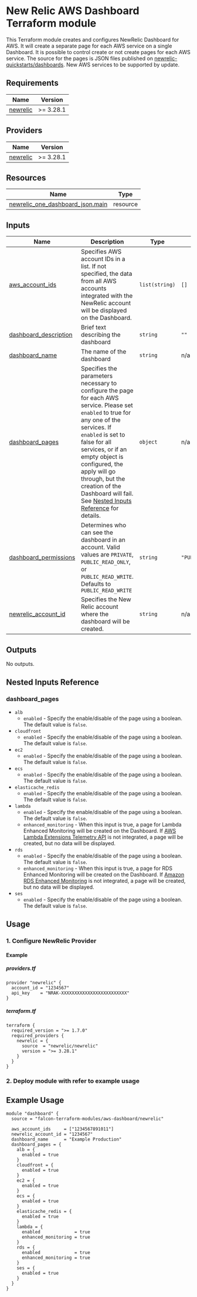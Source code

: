 <!-- BEGIN_TF_DOCS -->
# New Relic AWS Dashboard Terraform module
This Terraform module creates and configures NewRelic Dashboard for AWS.
It will create a separate page for each AWS service on a single Dashboard. It is possible to control create or not create pages for each AWS service. The source for the pages is JSON files published on [newrelic-quickstarts/dashboards](https://github.com/newrelic/newrelic-quickstarts/tree/main/dashboards).
New AWS services to be supported by update.
## Requirements

| Name | Version |
|------|---------|
| <a name="requirement_newrelic"></a> [newrelic](#requirement\_newrelic) | >= 3.28.1 |
## Providers

| Name | Version |
|------|---------|
| <a name="provider_newrelic"></a> [newrelic](#provider\_newrelic) | >= 3.28.1 |
## Resources

| Name | Type |
|------|------|
| [newrelic_one_dashboard_json.main](https://registry.terraform.io/providers/newrelic/newrelic/latest/docs/resources/one_dashboard_json) | resource |
## Inputs

| Name | Description | Type | Default | Required |
|------|-------------|------|---------|:--------:|
| <a name="input_aws_account_ids"></a> [aws\_account\_ids](#input\_aws\_account\_ids) | Specifies AWS account IDs in a list. If not specified, the data from all AWS accounts integrated with the NewRelic account will be displayed on the Dashboard. | `list(string)` | `[]` | no |
| <a name="input_dashboard_description"></a> [dashboard\_description](#input\_dashboard\_description) | Brief text describing the dashboard | `string` | `""` | no |
| <a name="input_dashboard_name"></a> [dashboard\_name](#input\_dashboard\_name) | The name of the dashboard | `string` | n/a | yes |
| <a name="input_dashboard_pages"></a> [dashboard\_pages](#input\_dashboard\_pages) | Specifies the parameters necessary to configure the page for each AWS service. Please set `enabled` to true for any one of the services. If `enabled` is set to false for all services, or if an empty object is configured, the apply will go through, but the creation of the Dashboard will fail. See [Nested Inputs Reference](https://github.com/falcon-terraform-modules/terraform-newrelic-aws-dashboard?tab=readme-ov-file#dashboard_pages) for details. | `object` | n/a | yes |
| <a name="input_dashboard_permissions"></a> [dashboard\_permissions](#input\_dashboard\_permissions) | Determines who can see the dashboard in an account. Valid values are `PRIVATE`, `PUBLIC_READ_ONLY`, or `PUBLIC_READ_WRITE`. Defaults to `PUBLIC_READ_WRITE` | `string` | `"PUBLIC_READ_WRITE"` | no |
| <a name="input_newrelic_account_id"></a> [newrelic\_account\_id](#input\_newrelic\_account\_id) | Specifies the New Relic account where the dashboard will be created. | `string` | n/a | yes |
## Outputs

No outputs.
## Nested Inputs Reference
### dashboard\_pages
- `alb`
  - `enabled` - Specify the enable/disable of the page using a boolean. The default value is `false`.
- `cloudfront`
  - `enabled` - Specify the enable/disable of the page using a boolean. The default value is `false`.
- `ec2`
  - `enabled` - Specify the enable/disable of the page using a boolean. The default value is `false`.
- `ecs`
  - `enabled` - Specify the enable/disable of the page using a boolean. The default value is `false`.
- `elasticache_redis`
  - `enabled` - Specify the enable/disable of the page using a boolean. The default value is `false`.
- `lambda`
  - `enabled` - Specify the enable/disable of the page using a boolean. The default value is `false`.
  - `enhanced_monitoring` - When this input is true, a page for Lambda Enhanced Monitoring will be created on the Dashboard. If [AWS Lambda Extensions Telemetry API](https://docs.newrelic.com/docs/infrastructure/amazon-integrations/aws-integrations-list/aws-lambda-telemetry/) is not integrated, a page will be created, but no data will be displayed.
- `rds`
  - `enabled` - Specify the enable/disable of the page using a boolean. The default value is `false`.
  - `enhanced_monitoring` - When this input is true, a page for RDS Enhanced Monitoring will be created on the Dashboard. If [Amazon RDS Enhanced Monitoring](https://docs.newrelic.com/docs/infrastructure/amazon-integrations/aws-integrations-list/aws-rds-enhanced-monitoring-integration/) is not integrated, a page will be created, but no data will be displayed.
- `ses`
  - `enabled` - Specify the enable/disable of the page using a boolean. The default value is `false`.

## Usage
### 1. Configure NewRelic Provider
#### Example
##### providers.tf
```hcl
provider "newrelic" {
  account_id = "1234567"
  api_key    = "NRAK-XXXXXXXXXXXXXXXXXXXXXXXXX"
}
```
##### terraform.tf
```hcl
terraform {
  required_version = ">= 1.7.0"
  required_providers {
    newrelic = {
      source  = "newrelic/newrelic"
      version = ">= 3.28.1"
    }
  }
}
```

### 2. Deploy module with refer to example usage
## Example Usage
```hcl
module "dashboard" {
  source = "falcon-terraform-modules/aws-dashboard/newrelic"

  aws_account_ids     = ["1234567891011"]
  newrelic_account_id = "1234567"
  dashboard_name      = "Example Production"
  dashboard_pages = {
    alb = {
      enabled = true
    }
    cloudfront = {
      enabled = true
    }
    ec2 = {
      enabled = true
    }
    ecs = {
      enabled = true
    }
    elasticache_redis = {
      enabled = true
    }
    lambda = {
      enabled             = true
      enhanced_monitoring = true
    }
    rds = {
      enabled             = true
      enhanced_monitoring = true
    }
    ses = {
      enabled = true
    }
  }
}
```
<!-- END_TF_DOCS -->